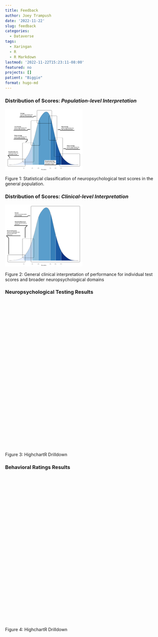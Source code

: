 ```yaml
---
title: Feedback
author: Joey Trampush
date: '2022-11-22'
slug: feedback
categories:
  - Dataverse
tags:
  - Xaringan
  - R
  - R Markdown
lastmod: '2022-11-22T15:23:11-08:00'
featured: no
projects: []
patient: "Biggie"
format: hugo-md
---
```


<script src="{{< blogdown/postref >}}index_files/htmlwidgets/htmlwidgets.js"></script>
<script src="{{< blogdown/postref >}}index_files/jquery/jquery.min.js"></script>
<script src="{{< blogdown/postref >}}index_files/proj4js/proj4.js"></script>
<link href="{{< blogdown/postref >}}index_files/highcharts/css/motion.css" rel="stylesheet" />
<script src="{{< blogdown/postref >}}index_files/highcharts/highcharts.js"></script>
<script src="{{< blogdown/postref >}}index_files/highcharts/highcharts-3d.js"></script>
<script src="{{< blogdown/postref >}}index_files/highcharts/highcharts-more.js"></script>
<script src="{{< blogdown/postref >}}index_files/highcharts/modules/stock.js"></script>
<script src="{{< blogdown/postref >}}index_files/highcharts/modules/map.js"></script>
<script src="{{< blogdown/postref >}}index_files/highcharts/modules/data.js"></script>
<script src="{{< blogdown/postref >}}index_files/highcharts/modules/exporting.js"></script>
<script src="{{< blogdown/postref >}}index_files/highcharts/modules/offline-exporting.js"></script>
<script src="{{< blogdown/postref >}}index_files/highcharts/modules/drilldown.js"></script>
<script src="{{< blogdown/postref >}}index_files/highcharts/modules/item-series.js"></script>
<script src="{{< blogdown/postref >}}index_files/highcharts/modules/overlapping-datalabels.js"></script>
<script src="{{< blogdown/postref >}}index_files/highcharts/modules/annotations.js"></script>
<script src="{{< blogdown/postref >}}index_files/highcharts/modules/export-data.js"></script>
<script src="{{< blogdown/postref >}}index_files/highcharts/modules/funnel.js"></script>
<script src="{{< blogdown/postref >}}index_files/highcharts/modules/heatmap.js"></script>
<script src="{{< blogdown/postref >}}index_files/highcharts/modules/treemap.js"></script>
<script src="{{< blogdown/postref >}}index_files/highcharts/modules/sankey.js"></script>
<script src="{{< blogdown/postref >}}index_files/highcharts/modules/dependency-wheel.js"></script>
<script src="{{< blogdown/postref >}}index_files/highcharts/modules/organization.js"></script>
<script src="{{< blogdown/postref >}}index_files/highcharts/modules/solid-gauge.js"></script>
<script src="{{< blogdown/postref >}}index_files/highcharts/modules/streamgraph.js"></script>
<script src="{{< blogdown/postref >}}index_files/highcharts/modules/sunburst.js"></script>
<script src="{{< blogdown/postref >}}index_files/highcharts/modules/vector.js"></script>
<script src="{{< blogdown/postref >}}index_files/highcharts/modules/wordcloud.js"></script>
<script src="{{< blogdown/postref >}}index_files/highcharts/modules/xrange.js"></script>
<script src="{{< blogdown/postref >}}index_files/highcharts/modules/tilemap.js"></script>
<script src="{{< blogdown/postref >}}index_files/highcharts/modules/venn.js"></script>
<script src="{{< blogdown/postref >}}index_files/highcharts/modules/gantt.js"></script>
<script src="{{< blogdown/postref >}}index_files/highcharts/modules/timeline.js"></script>
<script src="{{< blogdown/postref >}}index_files/highcharts/modules/parallel-coordinates.js"></script>
<script src="{{< blogdown/postref >}}index_files/highcharts/modules/bullet.js"></script>
<script src="{{< blogdown/postref >}}index_files/highcharts/modules/coloraxis.js"></script>
<script src="{{< blogdown/postref >}}index_files/highcharts/modules/dumbbell.js"></script>
<script src="{{< blogdown/postref >}}index_files/highcharts/modules/lollipop.js"></script>
<script src="{{< blogdown/postref >}}index_files/highcharts/modules/series-label.js"></script>
<script src="{{< blogdown/postref >}}index_files/highcharts/plugins/motion.js"></script>
<script src="{{< blogdown/postref >}}index_files/highcharts/custom/reset.js"></script>
<script src="{{< blogdown/postref >}}index_files/highcharts/modules/boost.js"></script>
<script src="{{< blogdown/postref >}}index_files/highchart-binding/highchart.js"></script>
<script src="{{< blogdown/postref >}}index_files/htmlwidgets/htmlwidgets.js"></script>
<script src="{{< blogdown/postref >}}index_files/jquery/jquery.min.js"></script>
<script src="{{< blogdown/postref >}}index_files/proj4js/proj4.js"></script>
<link href="{{< blogdown/postref >}}index_files/highcharts/css/motion.css" rel="stylesheet" />
<script src="{{< blogdown/postref >}}index_files/highcharts/highcharts.js"></script>
<script src="{{< blogdown/postref >}}index_files/highcharts/highcharts-3d.js"></script>
<script src="{{< blogdown/postref >}}index_files/highcharts/highcharts-more.js"></script>
<script src="{{< blogdown/postref >}}index_files/highcharts/modules/stock.js"></script>
<script src="{{< blogdown/postref >}}index_files/highcharts/modules/map.js"></script>
<script src="{{< blogdown/postref >}}index_files/highcharts/modules/data.js"></script>
<script src="{{< blogdown/postref >}}index_files/highcharts/modules/exporting.js"></script>
<script src="{{< blogdown/postref >}}index_files/highcharts/modules/offline-exporting.js"></script>
<script src="{{< blogdown/postref >}}index_files/highcharts/modules/drilldown.js"></script>
<script src="{{< blogdown/postref >}}index_files/highcharts/modules/item-series.js"></script>
<script src="{{< blogdown/postref >}}index_files/highcharts/modules/overlapping-datalabels.js"></script>
<script src="{{< blogdown/postref >}}index_files/highcharts/modules/annotations.js"></script>
<script src="{{< blogdown/postref >}}index_files/highcharts/modules/export-data.js"></script>
<script src="{{< blogdown/postref >}}index_files/highcharts/modules/funnel.js"></script>
<script src="{{< blogdown/postref >}}index_files/highcharts/modules/heatmap.js"></script>
<script src="{{< blogdown/postref >}}index_files/highcharts/modules/treemap.js"></script>
<script src="{{< blogdown/postref >}}index_files/highcharts/modules/sankey.js"></script>
<script src="{{< blogdown/postref >}}index_files/highcharts/modules/dependency-wheel.js"></script>
<script src="{{< blogdown/postref >}}index_files/highcharts/modules/organization.js"></script>
<script src="{{< blogdown/postref >}}index_files/highcharts/modules/solid-gauge.js"></script>
<script src="{{< blogdown/postref >}}index_files/highcharts/modules/streamgraph.js"></script>
<script src="{{< blogdown/postref >}}index_files/highcharts/modules/sunburst.js"></script>
<script src="{{< blogdown/postref >}}index_files/highcharts/modules/vector.js"></script>
<script src="{{< blogdown/postref >}}index_files/highcharts/modules/wordcloud.js"></script>
<script src="{{< blogdown/postref >}}index_files/highcharts/modules/xrange.js"></script>
<script src="{{< blogdown/postref >}}index_files/highcharts/modules/tilemap.js"></script>
<script src="{{< blogdown/postref >}}index_files/highcharts/modules/venn.js"></script>
<script src="{{< blogdown/postref >}}index_files/highcharts/modules/gantt.js"></script>
<script src="{{< blogdown/postref >}}index_files/highcharts/modules/timeline.js"></script>
<script src="{{< blogdown/postref >}}index_files/highcharts/modules/parallel-coordinates.js"></script>
<script src="{{< blogdown/postref >}}index_files/highcharts/modules/bullet.js"></script>
<script src="{{< blogdown/postref >}}index_files/highcharts/modules/coloraxis.js"></script>
<script src="{{< blogdown/postref >}}index_files/highcharts/modules/dumbbell.js"></script>
<script src="{{< blogdown/postref >}}index_files/highcharts/modules/lollipop.js"></script>
<script src="{{< blogdown/postref >}}index_files/highcharts/modules/series-label.js"></script>
<script src="{{< blogdown/postref >}}index_files/highcharts/plugins/motion.js"></script>
<script src="{{< blogdown/postref >}}index_files/highcharts/custom/reset.js"></script>
<script src="{{< blogdown/postref >}}index_files/highcharts/modules/boost.js"></script>
<script src="{{< blogdown/postref >}}index_files/highchart-binding/highchart.js"></script>

### Distribution of Scores: *Population-level Interpretation*

<div class="figure">

<img src="plot_narrow.png" alt="Statistical classification of neuropsychological test scores in the general population." width="50%" />
<p class="caption">
Figure 1: Statistical classification of neuropsychological test scores in the general population.
</p>

</div>

### Distribution of Scores: *Clinical-level Interpretation*

<div class="figure">

<img src="plot_broad.png" alt="General clinical interpretation of performance for individual test scores and broader neuropsychological domains" width="50%" />
<p class="caption">
Figure 2: General clinical interpretation of performance for individual test scores and broader neuropsychological domains
</p>

</div>

### Neuropsychological Testing Results

<div class="figure">

<div class="highchart html-widget html-fill-item" id="htmlwidget-1" style="width:100%;height:480px;"></div>
<script type="application/json" data-for="htmlwidget-1">{"x":{"hc_opts":{"chart":{"reflow":true,"style":{"fontFamily":"Cabin"},"backgroundColor":["gray"]},"title":{"text":"Biggie","style":{"fontSize":"15px"}},"yAxis":{"title":{"text":"Z-Score (M = 0, SD = 1)"},"labels":{"format":"{value}"}},"credits":{"enabled":false},"exporting":{"enabled":false},"boost":{"enabled":false},"plotOptions":{"series":{"label":{"enabled":false},"turboThreshold":0,"colorByPoint":true,"allowPointSelect":true,"dataLabels":true},"treemap":{"layoutAlgorithm":"squarified"}},"series":[{"group":"group","data":[{"name":"Verbal/Language","y":1.34,"y2":85,"range":"High Average","drilldown":"verbal/language"},{"name":"Intelligence/General Ability","y":0.92,"y2":74,"range":"Average","drilldown":"intelligence/general ability"},{"name":"Memory","y":0.64,"y2":72,"range":"Average","drilldown":"memory"},{"name":"Visual Perception/Construction","y":0.48,"y2":66,"range":"Average","drilldown":"visual perception/construction"},{"name":"Attention/Executive","y":0.29,"y2":58,"range":"Average","drilldown":"attention/executive"}],"type":"bar","name":"Neuropsychological Test Scores"}],"xAxis":{"type":"category","title":{"text":"Domain"},"categories":null},"tooltip":{"pointFormat":"<table>\n  <tr>\n    <th>Name<\/th>\n    <td>{point.name}<\/td>\n  <\/tr>\n  <tr>\n    <th>Score<\/th>\n    <td>{point.y}<\/td>\n  <\/tr>\n  <tr>\n    <th>Percentile<\/th>\n    <td>{point.y2}<\/td>\n  <\/tr>\n  <tr>\n    <th>Range<\/th>\n    <td>{point.range}<\/td>\n  <\/tr>\n<\/table>","useHTML":true,"valueDecimals":1},"drilldown":{"allowPointDrilldown":true,"series":[{"id":"memory","type":"column","data":[{"name":"Memory Index","y":1.13,"y2":87,"range":"High Average","drilldown":"memory_memory index"},{"name":"Learning Efficiency","y":0.84,"y2":79,"range":"High Average","drilldown":"memory_learning efficiency"},{"name":"Delayed Recall","y":0.48,"y2":66,"range":"Average","drilldown":"memory_delayed recall"}]},{"id":"attention/executive","type":"column","data":[{"name":"Processing Speed","y":1.27,"y2":81,"range":"High Average","drilldown":"attention/executive_processing speed"},{"name":"Attention Span","y":0.69,"y2":76,"range":"High Average","drilldown":"attention/executive_attention span"},{"name":"Response Monitoring","y":0.19,"y2":57,"range":"Average","drilldown":"attention/executive_response monitoring"},{"name":"Orientation","y":0,"y2":50,"range":"Average","drilldown":"attention/executive_orientation"},{"name":"Working Memory","y":-0.09,"y2":47,"range":"Average","drilldown":"attention/executive_working memory"},{"name":"Attention/Executive","y":-0.15,"y2":46,"range":"Average","drilldown":"attention/executive_attention/executive"},{"name":"Planning","y":-1.53,"y2":9,"range":"Low Average","drilldown":"attention/executive_planning"}]},{"id":"verbal/language","type":"column","data":[{"name":"Acquired Knowledge","y":2.33,"y2":99,"range":"Exceptionally High","drilldown":"verbal/language_acquired knowledge"},{"name":"Fluency","y":1.43,"y2":86,"range":"High Average","drilldown":"verbal/language_fluency"},{"name":"Language Index","y":1.41,"y2":92,"range":"Above Average","drilldown":"verbal/language_language index"},{"name":"Expression","y":0.92,"y2":82,"range":"High Average","drilldown":"verbal/language_expression"},{"name":"Comprehension","y":0.41,"y2":66,"range":"Average","drilldown":"verbal/language_comprehension"}]},{"id":"intelligence/general ability","type":"column","data":[{"name":"General Intelligence","y":2.05,"y2":98,"range":"Exceptionally High","drilldown":"intelligence/general ability_general intelligence"},{"name":"Crystallized Intelligence","y":1.83,"y2":95,"range":"Above Average","drilldown":"intelligence/general ability_crystallized intelligence"},{"name":"Neurocognitive Index","y":0.81,"y2":79,"range":"High Average","drilldown":"intelligence/general ability_neurocognitive index"},{"name":"Processing Speed","y":0.28,"y2":61,"range":"Average","drilldown":"intelligence/general ability_processing speed"},{"name":"Working Memory","y":-0.13,"y2":45,"range":"Average","drilldown":"intelligence/general ability_working memory"},{"name":"Fluid Intelligence","y":-0.2,"y2":42,"range":"Average","drilldown":"intelligence/general ability_fluid intelligence"}]},{"id":"visual perception/construction","type":"column","data":[{"name":"Planning","y":0.7,"y2":76,"range":"High Average","drilldown":"visual perception/construction_planning"},{"name":"Fluid Reasoning","y":0.67,"y2":75,"range":"High Average","drilldown":"visual perception/construction_fluid reasoning"},{"name":"Visual Processing","y":0.35,"y2":58,"range":"Average","drilldown":"visual perception/construction_visual processing"},{"name":"Spatial Index","y":0.33,"y2":63,"range":"Average","drilldown":"visual perception/construction_spatial index"}]},{"id":"memory_learning efficiency","type":"column","data":[{"name":"Story Memory","y":0.99,"y2":84,"range":"High Average","drilldown":"memory_learning efficiency_story memory"},{"name":"Visual Memory","y":0.99,"y2":84,"range":"High Average","drilldown":"memory_learning efficiency_visual memory"},{"name":"Word-List Learning","y":0.78,"y2":78,"range":"High Average","drilldown":"memory_learning efficiency_word-list learning"}]},{"id":"memory_delayed recall","type":"column","data":[{"name":"Story Memory","y":1.34,"y2":91,"range":"Above Average","drilldown":"memory_delayed recall_story memory"},{"name":"Free-Recall Memory","y":0.99,"y2":84,"range":"High Average","drilldown":"memory_delayed recall_free-recall memory"},{"name":"Recognition Memory","y":0.33,"y2":63,"range":"Average","drilldown":"memory_delayed recall_recognition memory"},{"name":"Visual Memory","y":-0.42,"y2":35,"range":"Average","drilldown":"memory_delayed recall_visual memory"}]},{"id":"memory_memory index","type":"column","data":[{"name":"Memory Index","y":1.13,"y2":87,"range":"High Average","drilldown":"memory_memory index_memory index"}]},{"id":"attention/executive_response monitoring","type":"column","data":[{"name":"Response Monitoring","y":0.19,"y2":57,"range":"Average","drilldown":"attention/executive_response monitoring_response monitoring"}]},{"id":"attention/executive_planning","type":"column","data":[{"name":"Planning","y":-1.53,"y2":9,"range":"Low Average","drilldown":"attention/executive_planning_planning"}]},{"id":"attention/executive_attention/executive","type":"column","data":[{"name":"Attention Index","y":0.61,"y2":73,"range":"Average","drilldown":"attention/executive_attention/executive_attention index"},{"name":"Executive Functions Index","y":-0.92,"y2":18,"range":"Low Average","drilldown":"attention/executive_attention/executive_executive functions index"}]},{"id":"attention/executive_orientation","type":"column","data":[{"name":"General Verbal Information","y":0,"y2":50,"range":"Average","drilldown":"attention/executive_orientation_general verbal information"}]},{"id":"attention/executive_attention span","type":"column","data":[{"name":"Verbal Attention","y":0.69,"y2":76,"range":"High Average","drilldown":"attention/executive_attention span_verbal attention"}]},{"id":"attention/executive_working memory","type":"column","data":[{"name":"Verbal Working Memory","y":0.11,"y2":54,"range":"Average","drilldown":"attention/executive_working memory_verbal working memory"},{"name":"Nonverbal Working Memory","y":-0.67,"y2":25,"range":"Average","drilldown":"attention/executive_working memory_nonverbal working memory"}]},{"id":"attention/executive_processing speed","type":"column","data":[{"name":"Psychomotor Speed","y":1.6,"y2":94,"range":"Above Average","drilldown":"attention/executive_processing speed_psychomotor speed"},{"name":"Cognitive Efficiency","y":0.95,"y2":68,"range":"Average","drilldown":"attention/executive_processing speed_cognitive efficiency"}]},{"id":"verbal/language_fluency","type":"column","data":[{"name":"Phonemic Fluency","y":2.58,"y2":100,"range":"Exceptionally High","drilldown":"verbal/language_fluency_phonemic fluency"},{"name":"Semantic Fluency","y":1.1,"y2":86,"range":"High Average","drilldown":"verbal/language_fluency_semantic fluency"},{"name":"Ideational Fluency","y":0.61,"y2":73,"range":"Average","drilldown":"verbal/language_fluency_ideational fluency"}]},{"id":"verbal/language_language index","type":"column","data":[{"name":"Language Index","y":1.41,"y2":92,"range":"Above Average","drilldown":"verbal/language_language index_language index"}]},{"id":"verbal/language_comprehension","type":"column","data":[{"name":"Listening Ability","y":0.41,"y2":66,"range":"Average","drilldown":"verbal/language_comprehension_listening ability"}]},{"id":"verbal/language_expression","type":"column","data":[{"name":"Word Retrieval","y":0.92,"y2":82,"range":"High Average","drilldown":"verbal/language_expression_word retrieval"}]},{"id":"verbal/language_acquired knowledge","type":"column","data":[{"name":"Verbal Reasoning","y":2.33,"y2":99,"range":"Exceptionally High","drilldown":"verbal/language_acquired knowledge_verbal reasoning"}]},{"id":"intelligence/general ability_general intelligence","type":"column","data":[{"name":"General Intelligence","y":2.05,"y2":98,"range":"Exceptionally High","drilldown":"intelligence/general ability_general intelligence_general intelligence"}]},{"id":"intelligence/general ability_crystallized intelligence","type":"column","data":[{"name":"Crystallized Intelligence","y":2.33,"y2":99,"range":"Exceptionally High","drilldown":"intelligence/general ability_crystallized intelligence_crystallized intelligence"},{"name":"Premorbid Ability","y":1.33,"y2":91,"range":"Above Average","drilldown":"intelligence/general ability_crystallized intelligence_premorbid ability"}]},{"id":"intelligence/general ability_fluid intelligence","type":"column","data":[{"name":"Fluid Intelligence","y":-0.2,"y2":42,"range":"Average","drilldown":"intelligence/general ability_fluid intelligence_fluid intelligence"}]},{"id":"intelligence/general ability_working memory","type":"column","data":[{"name":"Working Memory","y":-0.13,"y2":45,"range":"Average","drilldown":"intelligence/general ability_working memory_working memory"}]},{"id":"intelligence/general ability_processing speed","type":"column","data":[{"name":"Processing Speed","y":0.28,"y2":61,"range":"Average","drilldown":"intelligence/general ability_processing speed_processing speed"}]},{"id":"intelligence/general ability_neurocognitive index","type":"column","data":[{"name":"Neurocognitive Index","y":0.81,"y2":79,"range":"High Average","drilldown":"intelligence/general ability_neurocognitive index_neurocognitive index"}]},{"id":"visual perception/construction_spatial index","type":"column","data":[{"name":"Spatial Index","y":0.33,"y2":63,"range":"Average","drilldown":"visual perception/construction_spatial index_spatial index"}]},{"id":"visual perception/construction_visual processing","type":"column","data":[{"name":"Visuoconstruction","y":1.41,"y2":92,"range":"Above Average","drilldown":"visual perception/construction_visual processing_visuoconstruction"},{"name":"Visuoperception","y":-0.71,"y2":24,"range":"Low Average","drilldown":"visual perception/construction_visual processing_visuoperception"}]},{"id":"visual perception/construction_planning","type":"column","data":[{"name":"Perceptual Organization","y":0.7,"y2":76,"range":"High Average","drilldown":"visual perception/construction_planning_perceptual organization"}]},{"id":"visual perception/construction_fluid reasoning","type":"column","data":[{"name":"Inductive Reasoning","y":0.67,"y2":75,"range":"High Average","drilldown":"visual perception/construction_fluid reasoning_inductive reasoning"}]},{"id":"memory_learning efficiency_word-list learning","type":"column","data":[{"name":"Trial 1 Correct","y":0.99,"y2":84,"range":"High Average"},{"name":"Trial 4 Correct","y":0.99,"y2":84,"range":"High Average"},{"name":"Trials 1-4 Correct","y":0.92,"y2":82,"range":"High Average"},{"name":"Trial 3 Correct","y":0.67,"y2":75,"range":"High Average"},{"name":"Trial 2 Correct","y":0.33,"y2":63,"range":"Average"}]},{"id":"memory_learning efficiency_visual memory","type":"column","data":[{"name":"Shape Learning Immediate Recognition","y":0.99,"y2":84,"range":"High Average"}]},{"id":"memory_learning efficiency_story memory","type":"column","data":[{"name":"Story Learning Immediate Recall","y":0.99,"y2":84,"range":"High Average"}]},{"id":"memory_delayed recall_free-recall memory","type":"column","data":[{"name":"Long Delay Cued Recall","y":0.99,"y2":84,"range":"High Average"},{"name":"Long Delay Free Recall","y":0.99,"y2":84,"range":"High Average"},{"name":"Short Delay Free Recall","y":0.99,"y2":84,"range":"High Average"}]},{"id":"memory_delayed recall_recognition memory","type":"column","data":[{"name":"Recognition Discriminability (d')","y":0.67,"y2":75,"range":"High Average"},{"name":"Recognition Discriminability Nonparametric","y":0.33,"y2":63,"range":"Average"},{"name":"Total Hits","y":0.33,"y2":63,"range":"Average"},{"name":"Total False Positives","y":0,"y2":50,"range":"Average"}]},{"id":"memory_delayed recall_visual memory","type":"column","data":[{"name":"Shape Learning Delayed Recognition","y":0.2,"y2":58,"range":"Average"},{"name":"Shape Learning Percent Retention","y":-0.67,"y2":25,"range":"Average"},{"name":"ROCFT Delayed Recall","y":-0.8,"y2":21,"range":"Low Average"}]},{"id":"memory_delayed recall_story memory","type":"column","data":[{"name":"Story Learning Delayed Recall","y":1.41,"y2":92,"range":"Above Average"},{"name":"Story Learning Percent Retention","y":1.28,"y2":90,"range":"High Average"}]},{"id":"memory_memory index_memory index","type":"column","data":[{"name":"NAB Memory Index","y":1.13,"y2":87,"range":"High Average"}]},{"id":"attention/executive_response monitoring_response monitoring","type":"column","data":[{"name":"Total Intrusions","y":0.67,"y2":75,"range":"High Average"},{"name":"Word Generation Perseverations","y":0,"y2":50,"range":"Average"},{"name":"Numbers & Letters Part A Errors","y":-0.1,"y2":46,"range":"Average"}]},{"id":"attention/executive_planning_planning","type":"column","data":[{"name":"Unstructured Task","y":-1,"y2":16,"range":"Low Average"},{"name":"Mazes","y":-2.05,"y2":2,"range":"Below Average"}]},{"id":"attention/executive_attention/executive_attention index","type":"column","data":[{"name":"NAB Attention Index","y":0.61,"y2":73,"range":"Average"}]},{"id":"attention/executive_attention/executive_executive functions index","type":"column","data":[{"name":"NAB Executive Functions Index","y":-0.92,"y2":18,"range":"Low Average"}]},{"id":"attention/executive_orientation_general verbal information","type":"column","data":[{"name":"Orientation","y":0,"y2":50,"range":"Average"}]},{"id":"attention/executive_attention span_verbal attention","type":"column","data":[{"name":"Digits Forward","y":0.71,"y2":76,"range":"High Average"},{"name":"Digits Forward Longest Span","y":0.67,"y2":75,"range":"High Average"}]},{"id":"attention/executive_working memory_verbal working memory","type":"column","data":[{"name":"Letter-Number Sequencing","y":0.33,"y2":63,"range":"Average"},{"name":"Digits Backward","y":0,"y2":50,"range":"Average"},{"name":"Digits Backward Longest Span","y":0,"y2":50,"range":"Average"}]},{"id":"attention/executive_working memory_nonverbal working memory","type":"column","data":[{"name":"Symbol Span","y":-0.67,"y2":25,"range":"Average"}]},{"id":"attention/executive_processing speed_psychomotor speed","type":"column","data":[{"name":"Numbers & Letters Part A Efficiency","y":1.75,"y2":96,"range":"Above Average"},{"name":"Numbers & Letters Part A Speed","y":1.75,"y2":96,"range":"Above Average"},{"name":"Trails A","y":1.3,"y2":90,"range":"High Average"}]},{"id":"attention/executive_processing speed_cognitive efficiency","type":"column","data":[{"name":"Coding","y":2.65,"y2":100,"range":"Exceptionally High"},{"name":"Trails B","y":0.8,"y2":79,"range":"High Average"},{"name":"Numbers & Letters Part B Efficiency","y":-0.61,"y2":27,"range":"Average"}]},{"id":"verbal/language_fluency_phonemic fluency","type":"column","data":[{"name":"Letter Fluency","y":2.58,"y2":100,"range":"Exceptionally High"}]},{"id":"verbal/language_fluency_semantic fluency","type":"column","data":[{"name":"Category Fluency","y":1.1,"y2":86,"range":"High Average"}]},{"id":"verbal/language_fluency_ideational fluency","type":"column","data":[{"name":"Word Generation","y":0.61,"y2":73,"range":"Average"}]},{"id":"verbal/language_language index_language index","type":"column","data":[{"name":"NAB Language Index","y":1.41,"y2":92,"range":"Above Average"}]},{"id":"verbal/language_comprehension_listening ability","type":"column","data":[{"name":"Auditory Comprehension","y":0.41,"y2":66,"range":"Average"}]},{"id":"verbal/language_expression_word retrieval","type":"column","data":[{"name":"Naming","y":0.92,"y2":82,"range":"High Average"}]},{"id":"verbal/language_acquired knowledge_verbal reasoning","type":"column","data":[{"name":"Similarities","y":2.33,"y2":99,"range":"Exceptionally High"}]},{"id":"intelligence/general ability_general intelligence_general intelligence","type":"column","data":[{"name":"General Intelligence","y":2.05,"y2":98,"range":"Exceptionally High"}]},{"id":"intelligence/general ability_crystallized intelligence_crystallized intelligence","type":"column","data":[{"name":"Crystallized Knowledge","y":2.33,"y2":99,"range":"Exceptionally High"}]},{"id":"intelligence/general ability_crystallized intelligence_premorbid ability","type":"column","data":[{"name":"TOPF Standard Score","y":1.33,"y2":91,"range":"Above Average"}]},{"id":"intelligence/general ability_fluid intelligence_fluid intelligence","type":"column","data":[{"name":"Fluid Reasoning","y":-0.2,"y2":42,"range":"Average"}]},{"id":"intelligence/general ability_working memory_working memory","type":"column","data":[{"name":"Working Memory","y":-0.13,"y2":45,"range":"Average"}]},{"id":"intelligence/general ability_processing speed_processing speed","type":"column","data":[{"name":"Processing Speed","y":0.28,"y2":61,"range":"Average"}]},{"id":"intelligence/general ability_neurocognitive index_neurocognitive index","type":"column","data":[{"name":"NAB Total Index","y":0.81,"y2":79,"range":"High Average"}]},{"id":"visual perception/construction_spatial index_spatial index","type":"column","data":[{"name":"NAB Spatial Index","y":0.33,"y2":63,"range":"Average"}]},{"id":"visual perception/construction_visual processing_visuoperception","type":"column","data":[{"name":"Visual Discrimination","y":-0.71,"y2":24,"range":"Low Average"}]},{"id":"visual perception/construction_visual processing_visuoconstruction","type":"column","data":[{"name":"Design Construction","y":1.41,"y2":92,"range":"Above Average"}]},{"id":"visual perception/construction_planning_perceptual organization","type":"column","data":[{"name":"ROCFT Copy","y":0.7,"y2":76,"range":"High Average"}]},{"id":"visual perception/construction_fluid reasoning_inductive reasoning","type":"column","data":[{"name":"Matrix Reasoning","y":0.67,"y2":75,"range":"High Average"}]}]},"colorAxis":{"minColor":"red","maxColor":"blue"}},"theme":{"colors":["#2b908f","#90ee7e","#f45b5b","#7798BF","#aaeeee","#ff0066","#eeaaee","#55BF3B"],"chart":{"backgroundColor":{"linearGradient":{"x1":0,"y1":0,"x2":1,"y2":1},"stops":[[0,"#2a2a2b"],[1,"#3e3e40"]]},"style":{"fontFamily":"Unica One, sans-serif","color":"#A2A39C"},"plotBorderColor":"#606063"},"title":{"style":{"color":"#E0E0E3","textTransform":"uppercase","fontSize":"20px"},"align":"left"},"subtitle":{"style":{"color":"#E0E0E3","textTransform":"uppercase"},"align":"left"},"legend":{"align":"right","verticalAlign":"bottom","itemStyle":{"fontWeight":"normal","color":"#E0E0E3"},"itemHoverStyle":{"color":"#FFF"},"itemHiddenStyle":{"color":"#606063"}},"xAxis":{"gridLineDashStyle":"Dot","gridLineWidth":1,"gridLineColor":"#707073","lineColor":"#707073","minorGridLineColor":"#505053","tickColor":"#707073","tickWidth":1,"labels":{"style":{"color":"#E0E0E3"}},"title":{"style":{"color":"#A0A0A3"}}},"yAxis":{"gridLineDashStyle":"Dot","gridLineColor":"#707073","lineColor":"#707073","minorGridLineColor":"#505053","tickColor":"#707073","tickWidth":1,"labels":{"style":{"color":"#E0E0E3"}},"title":{"style":{"color":"#A0A0A3"}}},"tooltip":{"backgroundColor":"rgba(0, 0, 0, 0.85)","style":{"color":"#F0F0F0"}},"plotOptions":{"series":{"dataLabels":{"color":"#B0B0B3"},"marker":{"lineColor":"#333"}},"boxplot":{"fillColor":"#505053"},"candlestick":{"lineColor":"white"},"errorbar":{"color":"white"}},"credits":{"style":{"color":"#666"}},"labels":{"style":{"color":"#707073"}},"drilldown":{"activeAxisLabelStyle":{"color":"#F0F0F3"},"activeDataLabelStyle":{"color":"#F0F0F3"}},"navigation":{"buttonOptions":{"symbolStroke":"#DDDDDD","theme":{"fill":"#505053"}}},"rangeSelector":{"buttonTheme":{"fill":"#505053","stroke":"#000000","style":{"color":"#CCC"},"states":{"hover":{"fill":"#707073","stroke":"#000000","style":{"color":"white"}},"select":{"fill":"#000003","stroke":"#000000","style":{"color":"white"}}}},"inputBoxBorderColor":"#505053","inputStyle":{"backgroundColor":"#333","color":"silver"},"labelStyle":{"color":"silver"}},"navigator":{"handles":{"backgroundColor":"#666","borderColor":"#AAA"},"outlineColor":"#CCC","maskFill":"rgba(255,255,255,0.1)","series":{"color":"#7798BF","lineColor":"#A6C7ED"},"xAxis":{"gridLineColor":"#505053"}},"scrollbar":{"barBackgroundColor":"#808083","barBorderColor":"#808083","buttonArrowColor":"#CCC","buttonBackgroundColor":"#606063","buttonBorderColor":"#606063","rifleColor":"#FFF","trackBackgroundColor":"#404043","trackBorderColor":"#404043"},"legendBackgroundColor":"rgba(0, 0, 0, 0.5)","background2":"#505053","dataLabelsColor":"#B0B0B3","textColor":"#C0C0C0","contrastTextColor":"#F0F0F3","maskColor":"rgba(255,255,255,0.3)"},"conf_opts":{"global":{"Date":null,"VMLRadialGradientURL":"http =//code.highcharts.com/list(version)/gfx/vml-radial-gradient.png","canvasToolsURL":"http =//code.highcharts.com/list(version)/modules/canvas-tools.js","getTimezoneOffset":null,"timezoneOffset":0,"useUTC":true},"lang":{"contextButtonTitle":"Chart context menu","decimalPoint":".","downloadCSV":"Download CSV","downloadJPEG":"Download JPEG image","downloadPDF":"Download PDF document","downloadPNG":"Download PNG image","downloadSVG":"Download SVG vector image","downloadXLS":"Download XLS","drillUpText":"◁ Back to {series.name}","exitFullscreen":"Exit from full screen","exportData":{"annotationHeader":"Annotations","categoryDatetimeHeader":"DateTime","categoryHeader":"Category"},"hideData":"Hide data table","invalidDate":null,"loading":"Loading...","months":["January","February","March","April","May","June","July","August","September","October","November","December"],"noData":"No data to display","numericSymbolMagnitude":1000,"numericSymbols":["k","M","G","T","P","E"],"printChart":"Print chart","resetZoom":"Reset zoom","resetZoomTitle":"Reset zoom level 1:1","shortMonths":["Jan","Feb","Mar","Apr","May","Jun","Jul","Aug","Sep","Oct","Nov","Dec"],"shortWeekdays":["Sat","Sun","Mon","Tue","Wed","Thu","Fri"],"thousandsSep":" ","viewData":"View data table","viewFullscreen":"View in full screen","weekdays":["Sunday","Monday","Tuesday","Wednesday","Thursday","Friday","Saturday"]}},"type":"chart","fonts":["Unica+One","Cabin"],"debug":false},"evals":[],"jsHooks":[]}</script>
<p class="caption">
Figure 3: HighchartR Drilldown
</p>

</div>

### Behavioral Ratings Results

<div class="figure">

<div class="highchart html-widget html-fill-item" id="htmlwidget-2" style="width:100%;height:480px;"></div>
<script type="application/json" data-for="htmlwidget-2">{"x":{"hc_opts":{"chart":{"reflow":true,"style":{"fontFamily":"Cabin"},"backgroundColor":["gray"]},"title":{"text":"Biggie","style":{"fontSize":"15px"}},"yAxis":{"title":{"text":"Z-Score (M = 0, SD = 1)"},"labels":{"format":"{value}"}},"credits":{"enabled":false},"exporting":{"enabled":false},"boost":{"enabled":false},"plotOptions":{"series":{"label":{"enabled":false},"turboThreshold":0,"colorByPoint":true,"allowPointSelect":true,"dataLabels":true},"treemap":{"layoutAlgorithm":"squarified"}},"series":[{"group":"group","data":[{"name":"Behavioral/Emotional/Social","y":0,"y2":62,"range":"Average","drilldown":"behavioral/emotional/social"},{"name":"Effort/Validity","y":0,"y2":50,"range":"Average","drilldown":"effort/validity"}],"type":"bar","name":"Behavioral Rating Scales"}],"xAxis":{"type":"category","title":{"text":"Domain"},"categories":null},"tooltip":{"pointFormat":"<table>\n  <tr>\n    <th>Name<\/th>\n    <td>{point.name}<\/td>\n  <\/tr>\n  <tr>\n    <th>Score<\/th>\n    <td>{point.y}<\/td>\n  <\/tr>\n  <tr>\n    <th>Percentile<\/th>\n    <td>{point.y2}<\/td>\n  <\/tr>\n  <tr>\n    <th>Range<\/th>\n    <td>{point.range}<\/td>\n  <\/tr>\n<\/table>","useHTML":true,"valueDecimals":1},"drilldown":{"allowPointDrilldown":true,"series":[{"id":"behavioral/emotional/social","type":"column","data":[{"name":"Anxiety","y":2,"y2":95,"range":"Significantly Elevated","drilldown":"behavioral/emotional/social_anxiety"},{"name":"Anxiety Disorder","y":2,"y2":98,"range":"Significantly Elevated","drilldown":"behavioral/emotional/social_anxiety disorder"},{"name":"Borderline Personality Disorder","y":2,"y2":95,"range":"Significantly Elevated","drilldown":"behavioral/emotional/social_borderline personality disorder"},{"name":"Substance Use Disorder","y":2,"y2":98,"range":"Significantly Elevated","drilldown":"behavioral/emotional/social_substance use disorder"},{"name":"Antisocial Personality Disorder","y":1,"y2":77,"range":"Mildly Elevated","drilldown":"behavioral/emotional/social_antisocial personality disorder"},{"name":"Depression","y":1,"y2":77,"range":"Mildly Elevated","drilldown":"behavioral/emotional/social_depression"},{"name":"Mania/Hypomania","y":1,"y2":73,"range":"Mildly Elevated","drilldown":"behavioral/emotional/social_mania/hypomania"},{"name":"Somatic Symptom Disorder","y":1,"y2":88,"range":"Mildly Elevated","drilldown":"behavioral/emotional/social_somatic symptom disorder"},{"name":"Attention/Executive","y":-0,"y2":48,"range":"Average","drilldown":"behavioral/emotional/social_attention/executive"},{"name":"Schizophrenia Spectrum Disorder","y":0,"y2":61,"range":"Average","drilldown":"behavioral/emotional/social_schizophrenia spectrum disorder"},{"name":"Social Environment","y":-0,"y2":46,"range":"Average","drilldown":"behavioral/emotional/social_social environment"},{"name":"Aggression","y":-1,"y2":24,"range":"Average","drilldown":"behavioral/emotional/social_aggression"},{"name":"Interpersonal","y":-1,"y2":24,"range":"Average","drilldown":"behavioral/emotional/social_interpersonal"},{"name":"Treatment Considerations","y":-1,"y2":15,"range":"Average","drilldown":"behavioral/emotional/social_treatment considerations"}]},{"id":"effort/validity","type":"column","data":[{"name":"Effort/Validity","y":0,"y2":50,"range":"Average","drilldown":"effort/validity_effort/validity"}]},{"id":"behavioral/emotional/social_attention/executive","type":"column","data":[{"name":"DSM-5 ADHD Symptoms Total","y":2,"y2":92,"range":"Significantly Elevated","drilldown":"behavioral/emotional/social_attention/executive_dsm-5 adhd symptoms total"},{"name":"DSM-5 Inattentive Symptoms","y":2,"y2":90,"range":"Significantly Elevated","drilldown":"behavioral/emotional/social_attention/executive_dsm-5 inattentive symptoms"},{"name":"Inattention/Memory Problems","y":2,"y2":92,"range":"Significantly Elevated","drilldown":"behavioral/emotional/social_attention/executive_inattention/memory problems"},{"name":"ADHD Index","y":1,"y2":74,"range":"Mildly Elevated","drilldown":"behavioral/emotional/social_attention/executive_adhd index"},{"name":"DSM-5 Hyperactive-Impulsive Symptoms","y":1,"y2":89,"range":"Mildly Elevated","drilldown":"behavioral/emotional/social_attention/executive_dsm-5 hyperactive-impulsive symptoms"},{"name":"Hyperactivity/Restlessness","y":1,"y2":74,"range":"Mildly Elevated","drilldown":"behavioral/emotional/social_attention/executive_hyperactivity/restlessness"},{"name":"Impulsivity/Emotional Lability","y":1,"y2":74,"range":"Mildly Elevated","drilldown":"behavioral/emotional/social_attention/executive_impulsivity/emotional lability"},{"name":"Problems with Self-Concept","y":1,"y2":68,"range":"Mildly Elevated","drilldown":"behavioral/emotional/social_attention/executive_problems with self-concept"},{"name":"Emotion Regulation","y":-1,"y2":32,"range":"Average","drilldown":"behavioral/emotional/social_attention/executive_emotion regulation"},{"name":"Flexibility","y":-1,"y2":32,"range":"Average","drilldown":"behavioral/emotional/social_attention/executive_flexibility"},{"name":"Full Scale","y":-1,"y2":19,"range":"Average","drilldown":"behavioral/emotional/social_attention/executive_full scale"},{"name":"Inhibitory Control","y":-1,"y2":14,"range":"Average","drilldown":"behavioral/emotional/social_attention/executive_inhibitory control"},{"name":"Organization","y":-1,"y2":36,"range":"Average","drilldown":"behavioral/emotional/social_attention/executive_organization"},{"name":"Planning","y":-1,"y2":22,"range":"Average","drilldown":"behavioral/emotional/social_attention/executive_planning"},{"name":"Self-Monitoring","y":-1,"y2":18,"range":"Average","drilldown":"behavioral/emotional/social_attention/executive_self-monitoring"},{"name":"Working Memory","y":-1,"y2":24,"range":"Average","drilldown":"behavioral/emotional/social_attention/executive_working memory"},{"name":"Attention","y":-2,"y2":8,"range":"Below Average","drilldown":"behavioral/emotional/social_attention/executive_attention"},{"name":"Initiation","y":-2,"y2":7,"range":"Below Average","drilldown":"behavioral/emotional/social_attention/executive_initiation"}]},{"id":"behavioral/emotional/social_somatic symptom disorder","type":"column","data":[{"name":"Somatic Symptom Disorder","y":1,"y2":88,"range":"Mildly Elevated","drilldown":"behavioral/emotional/social_somatic symptom disorder_somatic symptom disorder"}]},{"id":"behavioral/emotional/social_anxiety","type":"column","data":[{"name":"Anxiety","y":2,"y2":95,"range":"Significantly Elevated","drilldown":"behavioral/emotional/social_anxiety_anxiety"}]},{"id":"behavioral/emotional/social_anxiety disorder","type":"column","data":[{"name":"Anxiety Disorder","y":2,"y2":98,"range":"Significantly Elevated","drilldown":"behavioral/emotional/social_anxiety disorder_anxiety disorder"}]},{"id":"behavioral/emotional/social_depression","type":"column","data":[{"name":"Depression","y":1,"y2":77,"range":"Mildly Elevated","drilldown":"behavioral/emotional/social_depression_depression"}]},{"id":"behavioral/emotional/social_mania/hypomania","type":"column","data":[{"name":"Mania/Hypomania","y":1,"y2":73,"range":"Mildly Elevated","drilldown":"behavioral/emotional/social_mania/hypomania_mania/hypomania"}]},{"id":"behavioral/emotional/social_schizophrenia spectrum disorder","type":"column","data":[{"name":"Schizophrenia Spectrum Disorder","y":0,"y2":61,"range":"Average","drilldown":"behavioral/emotional/social_schizophrenia spectrum disorder_schizophrenia spectrum disorder"}]},{"id":"behavioral/emotional/social_borderline personality disorder","type":"column","data":[{"name":"Borderline Personality Disorder","y":2,"y2":95,"range":"Significantly Elevated","drilldown":"behavioral/emotional/social_borderline personality disorder_borderline personality disorder"}]},{"id":"behavioral/emotional/social_antisocial personality disorder","type":"column","data":[{"name":"Antisocial Personality Disorder","y":1,"y2":77,"range":"Mildly Elevated","drilldown":"behavioral/emotional/social_antisocial personality disorder_antisocial personality disorder"}]},{"id":"behavioral/emotional/social_aggression","type":"column","data":[{"name":"Aggression","y":-1,"y2":24,"range":"Average","drilldown":"behavioral/emotional/social_aggression_aggression"}]},{"id":"behavioral/emotional/social_substance use disorder","type":"column","data":[{"name":"Substance Use Disorder","y":2,"y2":98,"range":"Significantly Elevated","drilldown":"behavioral/emotional/social_substance use disorder_substance use disorder"}]},{"id":"behavioral/emotional/social_social environment","type":"column","data":[{"name":"Social Environment","y":-0,"y2":46,"range":"Average","drilldown":"behavioral/emotional/social_social environment_social environment"}]},{"id":"behavioral/emotional/social_treatment considerations","type":"column","data":[{"name":"Treatment Considerations","y":-1,"y2":15,"range":"Average","drilldown":"behavioral/emotional/social_treatment considerations_treatment considerations"}]},{"id":"behavioral/emotional/social_interpersonal","type":"column","data":[{"name":"Interpersonal","y":-1,"y2":24,"range":"Average","drilldown":"behavioral/emotional/social_interpersonal_interpersonal"}]},{"id":"effort/validity_effort/validity","type":"column","data":[{"name":"Effort/Validity","y":0,"y2":50,"range":"Average","drilldown":"effort/validity_effort/validity_effort/validity"}]},{"id":"behavioral/emotional/social_attention/executive_inattention/memory problems","type":"column","data":[{"name":"Inattention/Memory Problems","y":2,"y2":92,"range":"Significantly Elevated"}]},{"id":"behavioral/emotional/social_attention/executive_hyperactivity/restlessness","type":"column","data":[{"name":"Hyperactivity/Restlessness","y":1,"y2":74,"range":"Mildly Elevated"}]},{"id":"behavioral/emotional/social_attention/executive_impulsivity/emotional lability","type":"column","data":[{"name":"Impulsivity/Emotional Lability","y":1,"y2":74,"range":"Mildly Elevated"}]},{"id":"behavioral/emotional/social_attention/executive_problems with self-concept","type":"column","data":[{"name":"Problems with Self-Concept","y":1,"y2":68,"range":"Mildly Elevated"}]},{"id":"behavioral/emotional/social_attention/executive_dsm-5 inattentive symptoms","type":"column","data":[{"name":"DSM-5 Inattentive Symptoms","y":2,"y2":90,"range":"Significantly Elevated"}]},{"id":"behavioral/emotional/social_attention/executive_dsm-5 hyperactive-impulsive symptoms","type":"column","data":[{"name":"DSM-5 Hyperactive-Impulsive Symptoms","y":1,"y2":89,"range":"Mildly Elevated"}]},{"id":"behavioral/emotional/social_attention/executive_dsm-5 adhd symptoms total","type":"column","data":[{"name":"DSM-5 ADHD Symptoms Total","y":2,"y2":92,"range":"Significantly Elevated"}]},{"id":"behavioral/emotional/social_attention/executive_adhd index","type":"column","data":[{"name":"ADHD Index","y":1,"y2":74,"range":"Mildly Elevated"}]},{"id":"behavioral/emotional/social_attention/executive_full scale","type":"column","data":[{"name":"Full Scale","y":-1,"y2":19,"range":"Average"}]},{"id":"behavioral/emotional/social_attention/executive_attention","type":"column","data":[{"name":"Attention","y":-2,"y2":8,"range":"Below Average"}]},{"id":"behavioral/emotional/social_attention/executive_emotion regulation","type":"column","data":[{"name":"Emotion Regulation","y":-1,"y2":32,"range":"Average"}]},{"id":"behavioral/emotional/social_attention/executive_flexibility","type":"column","data":[{"name":"Flexibility","y":-1,"y2":32,"range":"Average"}]},{"id":"behavioral/emotional/social_attention/executive_inhibitory control","type":"column","data":[{"name":"Inhibitory Control","y":-1,"y2":14,"range":"Average"}]},{"id":"behavioral/emotional/social_attention/executive_initiation","type":"column","data":[{"name":"Initiation","y":-2,"y2":7,"range":"Below Average"}]},{"id":"behavioral/emotional/social_attention/executive_organization","type":"column","data":[{"name":"Organization","y":-1,"y2":36,"range":"Average"}]},{"id":"behavioral/emotional/social_attention/executive_planning","type":"column","data":[{"name":"Planning","y":-1,"y2":22,"range":"Average"}]},{"id":"behavioral/emotional/social_attention/executive_self-monitoring","type":"column","data":[{"name":"Self-Monitoring","y":-1,"y2":18,"range":"Average"}]},{"id":"behavioral/emotional/social_attention/executive_working memory","type":"column","data":[{"name":"Working Memory","y":-1,"y2":24,"range":"Average"}]},{"id":"behavioral/emotional/social_somatic symptom disorder_somatic symptom disorder","type":"column","data":[{"name":"Somatization","y":2,"y2":95,"range":"Significantly Elevated"},{"name":"Conversion","y":1,"y2":75,"range":"Mildly Elevated"},{"name":"Health Concerns","y":1,"y2":91,"range":"Mildly Elevated"},{"name":"Somatic Complaints","y":1,"y2":93,"range":"Mildly Elevated"}]},{"id":"behavioral/emotional/social_anxiety_anxiety","type":"column","data":[{"name":"Affective (A)","y":2,"y2":99,"range":"Significantly Elevated"},{"name":"Anxiety","y":2,"y2":98,"range":"Significantly Elevated"},{"name":"Physiological (A)","y":2,"y2":98,"range":"Significantly Elevated"},{"name":"Cognitive (A)","y":1,"y2":86,"range":"Mildly Elevated"}]},{"id":"behavioral/emotional/social_anxiety disorder_anxiety disorder","type":"column","data":[{"name":"Anxiety-Related Disorders","y":2,"y2":99,"range":"Significantly Elevated"},{"name":"Obsessive-Compulsive","y":2,"y2":96,"range":"Significantly Elevated"},{"name":"Phobias","y":2,"y2":98,"range":"Significantly Elevated"},{"name":"Traumatic Stress","y":2,"y2":99,"range":"Significantly Elevated"}]},{"id":"behavioral/emotional/social_depression_depression","type":"column","data":[{"name":"Affective (D)","y":1,"y2":91,"range":"Mildly Elevated"},{"name":"Depression","y":1,"y2":86,"range":"Mildly Elevated"},{"name":"Physiological (D)","y":1,"y2":84,"range":"Mildly Elevated"},{"name":"Cognitive (D)","y":0,"y2":69,"range":"Average"},{"name":"Suicidal Ideation","y":0,"y2":53,"range":"Average"}]},{"id":"behavioral/emotional/social_mania/hypomania_mania/hypomania","type":"column","data":[{"name":"Activity Level","y":1,"y2":75,"range":"Mildly Elevated"},{"name":"Irritability","y":1,"y2":91,"range":"Mildly Elevated"},{"name":"Mania","y":1,"y2":81,"range":"Mildly Elevated"},{"name":"Grandiosity","y":-0,"y2":46,"range":"Average"}]},{"id":"behavioral/emotional/social_schizophrenia spectrum disorder_schizophrenia spectrum disorder","type":"column","data":[{"name":"Thought Disorder","y":2,"y2":99,"range":"Significantly Elevated"},{"name":"Hypervigilance","y":1,"y2":84,"range":"Mildly Elevated"},{"name":"Schizophrenia","y":1,"y2":78,"range":"Mildly Elevated"},{"name":"Paranoia","y":0,"y2":61,"range":"Average"},{"name":"Psychotic Experiences","y":0,"y2":50,"range":"Average"},{"name":"Resentment","y":0,"y2":69,"range":"Average"},{"name":"Persecution","y":-1,"y2":21,"range":"Average"},{"name":"Social Detachment","y":-1,"y2":24,"range":"Average"}]},{"id":"behavioral/emotional/social_borderline personality disorder_borderline personality disorder","type":"column","data":[{"name":"Affective Instability","y":2,"y2":94,"range":"Significantly Elevated"},{"name":"Borderline Features","y":2,"y2":98,"range":"Significantly Elevated"},{"name":"Identity Problems","y":2,"y2":98,"range":"Significantly Elevated"},{"name":"Self-Harm","y":2,"y2":99,"range":"Significantly Elevated"},{"name":"Negative Relationships","y":1,"y2":88,"range":"Mildly Elevated"}]},{"id":"behavioral/emotional/social_antisocial personality disorder_antisocial personality disorder","type":"column","data":[{"name":"Antisocial Behaviors","y":1,"y2":86,"range":"Mildly Elevated"},{"name":"Antisocial Features","y":1,"y2":86,"range":"Mildly Elevated"},{"name":"Stimulus-Seeking","y":1,"y2":91,"range":"Mildly Elevated"},{"name":"Egocentricity","y":-0,"y2":46,"range":"Average"}]},{"id":"behavioral/emotional/social_aggression_aggression","type":"column","data":[{"name":"Aggressive Attitude","y":-0,"y2":42,"range":"Average"},{"name":"Aggression","y":-1,"y2":21,"range":"Average"},{"name":"Physical Aggression","y":-1,"y2":21,"range":"Average"},{"name":"Verbal Aggression","y":-1,"y2":13,"range":"Average"}]},{"id":"behavioral/emotional/social_substance use disorder_substance use disorder","type":"column","data":[{"name":"Alcohol Problems","y":2,"y2":99,"range":"Significantly Elevated"},{"name":"Drug Problems","y":2,"y2":97,"range":"Significantly Elevated"}]},{"id":"behavioral/emotional/social_social environment_social environment","type":"column","data":[{"name":"Stress","y":0,"y2":61,"range":"Average"},{"name":"Nonsupport","y":-1,"y2":30,"range":"Average"}]},{"id":"behavioral/emotional/social_treatment considerations_treatment considerations","type":"column","data":[{"name":"Treatment Rejection","y":-1,"y2":15,"range":"Average"}]},{"id":"behavioral/emotional/social_interpersonal_interpersonal","type":"column","data":[{"name":"Dominance","y":-1,"y2":27,"range":"Average"},{"name":"Warmth","y":-1,"y2":21,"range":"Average"}]},{"id":"effort/validity_effort/validity_effort/validity","type":"column","data":[{"name":"Inconsistency Index","y":0,"y2":50,"range":"Average"}]}]},"colorAxis":{"minColor":"red","maxColor":"blue"}},"theme":{"colors":["#2b908f","#90ee7e","#f45b5b","#7798BF","#aaeeee","#ff0066","#eeaaee","#55BF3B"],"chart":{"backgroundColor":{"linearGradient":{"x1":0,"y1":0,"x2":1,"y2":1},"stops":[[0,"#2a2a2b"],[1,"#3e3e40"]]},"style":{"fontFamily":"Unica One, sans-serif","color":"#A2A39C"},"plotBorderColor":"#606063"},"title":{"style":{"color":"#E0E0E3","textTransform":"uppercase","fontSize":"20px"},"align":"left"},"subtitle":{"style":{"color":"#E0E0E3","textTransform":"uppercase"},"align":"left"},"legend":{"align":"right","verticalAlign":"bottom","itemStyle":{"fontWeight":"normal","color":"#E0E0E3"},"itemHoverStyle":{"color":"#FFF"},"itemHiddenStyle":{"color":"#606063"}},"xAxis":{"gridLineDashStyle":"Dot","gridLineWidth":1,"gridLineColor":"#707073","lineColor":"#707073","minorGridLineColor":"#505053","tickColor":"#707073","tickWidth":1,"labels":{"style":{"color":"#E0E0E3"}},"title":{"style":{"color":"#A0A0A3"}}},"yAxis":{"gridLineDashStyle":"Dot","gridLineColor":"#707073","lineColor":"#707073","minorGridLineColor":"#505053","tickColor":"#707073","tickWidth":1,"labels":{"style":{"color":"#E0E0E3"}},"title":{"style":{"color":"#A0A0A3"}}},"tooltip":{"backgroundColor":"rgba(0, 0, 0, 0.85)","style":{"color":"#F0F0F0"}},"plotOptions":{"series":{"dataLabels":{"color":"#B0B0B3"},"marker":{"lineColor":"#333"}},"boxplot":{"fillColor":"#505053"},"candlestick":{"lineColor":"white"},"errorbar":{"color":"white"}},"credits":{"style":{"color":"#666"}},"labels":{"style":{"color":"#707073"}},"drilldown":{"activeAxisLabelStyle":{"color":"#F0F0F3"},"activeDataLabelStyle":{"color":"#F0F0F3"}},"navigation":{"buttonOptions":{"symbolStroke":"#DDDDDD","theme":{"fill":"#505053"}}},"rangeSelector":{"buttonTheme":{"fill":"#505053","stroke":"#000000","style":{"color":"#CCC"},"states":{"hover":{"fill":"#707073","stroke":"#000000","style":{"color":"white"}},"select":{"fill":"#000003","stroke":"#000000","style":{"color":"white"}}}},"inputBoxBorderColor":"#505053","inputStyle":{"backgroundColor":"#333","color":"silver"},"labelStyle":{"color":"silver"}},"navigator":{"handles":{"backgroundColor":"#666","borderColor":"#AAA"},"outlineColor":"#CCC","maskFill":"rgba(255,255,255,0.1)","series":{"color":"#7798BF","lineColor":"#A6C7ED"},"xAxis":{"gridLineColor":"#505053"}},"scrollbar":{"barBackgroundColor":"#808083","barBorderColor":"#808083","buttonArrowColor":"#CCC","buttonBackgroundColor":"#606063","buttonBorderColor":"#606063","rifleColor":"#FFF","trackBackgroundColor":"#404043","trackBorderColor":"#404043"},"legendBackgroundColor":"rgba(0, 0, 0, 0.5)","background2":"#505053","dataLabelsColor":"#B0B0B3","textColor":"#C0C0C0","contrastTextColor":"#F0F0F3","maskColor":"rgba(255,255,255,0.3)"},"conf_opts":{"global":{"Date":null,"VMLRadialGradientURL":"http =//code.highcharts.com/list(version)/gfx/vml-radial-gradient.png","canvasToolsURL":"http =//code.highcharts.com/list(version)/modules/canvas-tools.js","getTimezoneOffset":null,"timezoneOffset":0,"useUTC":true},"lang":{"contextButtonTitle":"Chart context menu","decimalPoint":".","downloadCSV":"Download CSV","downloadJPEG":"Download JPEG image","downloadPDF":"Download PDF document","downloadPNG":"Download PNG image","downloadSVG":"Download SVG vector image","downloadXLS":"Download XLS","drillUpText":"◁ Back to {series.name}","exitFullscreen":"Exit from full screen","exportData":{"annotationHeader":"Annotations","categoryDatetimeHeader":"DateTime","categoryHeader":"Category"},"hideData":"Hide data table","invalidDate":null,"loading":"Loading...","months":["January","February","March","April","May","June","July","August","September","October","November","December"],"noData":"No data to display","numericSymbolMagnitude":1000,"numericSymbols":["k","M","G","T","P","E"],"printChart":"Print chart","resetZoom":"Reset zoom","resetZoomTitle":"Reset zoom level 1:1","shortMonths":["Jan","Feb","Mar","Apr","May","Jun","Jul","Aug","Sep","Oct","Nov","Dec"],"shortWeekdays":["Sat","Sun","Mon","Tue","Wed","Thu","Fri"],"thousandsSep":" ","viewData":"View data table","viewFullscreen":"View in full screen","weekdays":["Sunday","Monday","Tuesday","Wednesday","Thursday","Friday","Saturday"]}},"type":"chart","fonts":["Unica+One","Cabin"],"debug":false},"evals":[],"jsHooks":[]}</script>
<p class="caption">
Figure 4: HighchartR Drilldown
</p>

</div>
